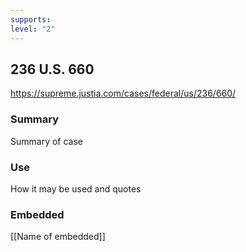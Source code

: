 ```yaml
---
supports: 
level: "2"
---
```

## 236 U.S. 660

https://supreme.justia.com/cases/federal/us/236/660/

### Summary

Summary of case

### Use

How it may be used and quotes

### Embedded

[[Name of embedded]]